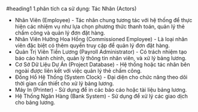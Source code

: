 #heading1
1.phân tích ca sử dụng:
Tác Nhân (Actors)
- Nhân Viên (Employee) - Tác nhân chung tương tác với hệ thống để thực hiện các nhiệm vụ như lựa chọn phương thức thanh toán, quản lý thẻ chấm công và quản lý đơn đặt hàng.
- Nhân Viên Hưởng Hoa Hồng (Commissioned Employee) - Là loại nhân viên đặc biệt có thêm quyền truy cập để quản lý đơn đặt hàng.
- Quản Trị Viên Tiền Lương (Payroll Administrator) - Có trách nhiệm tạo báo cáo hành chính, quản lý thông tin nhân viên, và xử lý bảng lương.
- Cơ Sở Dữ Liệu Dự Án (Project Database) - Hệ thống hoặc tác nhân bên ngoài được liên kết với việc quản lý thẻ chấm công.
- Đồng Hồ Hệ Thống (System Clock) - Đại diện cho chức năng theo dõi thời gian cần thiết cho xử lý bảng lương.
- Máy In (Printer) - Sử dụng để in các báo cáo hoặc tài liệu bảng lương.
- Hệ Thống Ngân Hàng (Bank System) - Sử dụng để xử lý các giao dịch cho bảng lương.
  
```java



```

